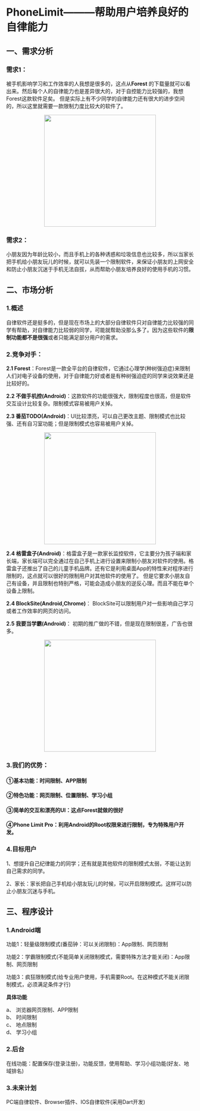 # PhoneLimit———帮助用户培养良好的自律能力

## 一、需求分析
### 需求1：
被手机影响学习和工作效率的人我想是很多的，这点从**Forest**
的下载量就可以看出来。然后每个人的自律能力也是差异很大的，对于自控能力比较强的，我想Forest这款软件足矣。
但是实际上有不少同学的自律能力还有很大的进步空间的，所以这里就需要一款限制力度比较大的软件了。
<div align=center><img src="https://lfork.github.io/res/forest2.jpg" width=300/></div>

### 需求2：
小朋友因为年龄比较小，而且手机上的各种诱惑和垃圾信息也比较多，所以当家长把手机给小朋友玩儿的时候，就可以先装一个限制软件，来保证小朋友的上网安全和防止小朋友沉迷于手机无法自拔，从而帮助小朋友培养良好的使用手机的习惯。

## 二、市场分析
### 1.概述
自律软件还是挺多的，但是现在市场上的大部分自律软件只对自律能力比较强的同学有帮助，对自律能力比较弱的同学，可能就帮助没那么多了。因为这些软件的**限制功能都不是很强**或者只能满足部分用户的需求。

### 2.竞争对手：
<b>2.1 Forest</b>：Forest是一款全平台的自律软件，它通过心理学(种树强迫症)来限制人们对电子设备的使用，对于自律能力好或者是有种树强迫症的同学来说效果还是比较好的。

<b>2.2 不做手机控(Android)</b>：这款软件的功能很强大，限制程度也很高，但是软件交互设计比较复杂。限制模式容易被用户关掉。

<b>2.3 番茄TODO(Android)</b>：UI比较漂亮，可以自己更改主题、限制模式也比较强、还有自习室功能；但是限制模式也容易被用户关掉。
<div align=center><img src="./res/fqtodo.jpg" width=300/></div>

<b>2.4 格雷盒子(Android)</b>：格雷盒子是一款家长监控软件，它主要分为孩子端和家长端，家长端可以完全通过在自己手机上进行设置来限制小朋友对软件的使用。格雷盒子还推出了自己的儿童手机品牌。还有它是利用桌面App的特性来对程序进行限制的，这点就可以很好的限制用户对其他软件的使用了。
但是它要求小朋友自己有设备，并且限制也特别严格，可能会造成小朋友的逆反心理。而且不能在单个设备上限制。

<b>2.4 BlockSite(Android,Chrome)</b>： BlockSite可以限制用户对一些影响自己学习或者工作效率的网页的访问。

<b>2.5 我要当学霸(Android)</b>： 初期的推广做的不错，但是现在限制很差，广告也很多。
<div align=center><img src="./res/wydxb.jpg" width=300/></div>

### 3.我们的优势：<br>

#### ①基本功能：时间限制、APP限制

#### ②特色功能：网页限制、位置限制、学习小组

#### ③简单的交互和漂亮的UI：这点Forest就做的很好

#### ④Phone Limit Pro：利用Android的Root权限来进行限制，专为特殊用户开发。

### 4.目标用户

1、想提升自己纪律能力的同学；还有就是其他软件的限制模式太弱，不能让达到自己需求的同学。

2、家长：家长把自己手机给小朋友玩儿的时候，可以开启限制模式。这样可以防止小朋友沉迷与手机。


## 三、程序设计

### 1.Android端

功能1：轻量级限制模式(番茄钟：可以关闭限制)：App限制、网页限制

功能2：学霸限制模式(不能简单关闭限制模式，需要特殊方法才能关闭)：App限制、网页限制

功能3：疯狂限制模式(给专业用户使用，手机需要Root。在这种模式不能关闭限制模式，必须满足条件才行)



**具体功能**

a、	浏览器网页限制、APP限制<br>
b、	时间限制<br>
c、	地点限制<br>
d、 学习小组

### 2.后台

在线功能：配置保存(登录注册)，功能反馈，使用帮助、学习小组功能(好友、地域排名)


### 3.未来计划

PC端自律软件、Browser插件、IOS自律软件(采用Dart开发)

